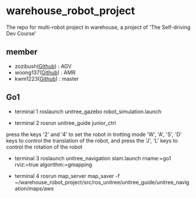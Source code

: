 # warehouse_robot_project
The repo for multi-robot project in warehouse, a project of 'The Self-driving Dev Course'

## member

- zozibush([Github](https://github.com/zozibush)) : AGV
- woong137([Github](https://github.com/woong137)) : AMR
- kwm1223([Github](https://github.com/kwm1223)) : master

## Go1
- terminal 1
roslaunch unitree_gazebo robot_simulation.launch

- terminal 2
rosrun unitree_guide junior_ctrl

press the keys '2' and '4' to set the robot in trotting mode
'W', 'A', 'S', 'D' keys to control the translation of the robot, and press the 'J', 'L' keys to control the rotation of the robot

- terminal 3
roslaunch unitree_navigation slam.launch rname:=go1 rviz:=true algorithm:=gmapping

- terminal 4
rosrun map_server map_saver -f ~/warehouse_robot_project/src/ros_unitree/unitree_guide/unitree_navigation/maps/aws
